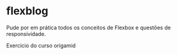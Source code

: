 # flexblog

Pude por em prática todos os conceitos de Flexbox e questões de responsividade.


 Exercicio do curso origamid
